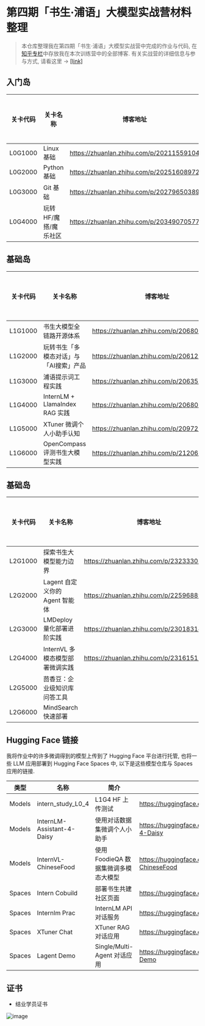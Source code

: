 # 第四期「书生·浦语」大模型实战营材料整理

> 本仓库整理我在第四期「书生·浦语」大模型实战营中完成的作业与代码, 在[知乎专栏](https://www.zhihu.com/column/c_1866541504971022336)中存放我在本次训练营中的全部博客.
> 有关实战营的详细信息与参与方式, 请看这里 $\longrightarrow$ [[link]](https://internlm.intern-ai.org.cn/developers/activity)

## 入门岛

| 关卡代码 | 关卡名称 |  博客地址  | 源代码目录  |
| ------ | ---- | ------ |------ |
| L0G1000   |  Linux 基础  | https://zhuanlan.zhihu.com/p/20211559104 |  |
| L0G2000   |   Python 基础   | https://zhuanlan.zhihu.com/p/20251608972 |  |
| L0G3000   |  Git 基础   | https://zhuanlan.zhihu.com/p/20279650389 |  |
| L0G4000   |  玩转HF/魔搭/魔乐社区   | https://zhuanlan.zhihu.com/p/20349070577 |  |

## 基础岛

| 关卡代码 | 关卡名称 |  博客地址  | 源代码目录  |
| ------ | ---- | ------ |------ |
| L1G1000   |  书生大模型全链路开源体系  | https://zhuanlan.zhihu.com/p/20680528206 |  |
| L1G2000   |   玩转书生「多模态对话」与「AI搜索」产品   | https://zhuanlan.zhihu.com/p/20612685839 |  |
| L1G3000   |  浦语提示词工程实践   | https://zhuanlan.zhihu.com/p/20635017468 |  |
| L1G4000   |  InternLM + LlamaIndex RAG 实践   | https://zhuanlan.zhihu.com/p/20680528206 |  |
| L1G5000   |  XTuner 微调个人小助手认知   | https://zhuanlan.zhihu.com/p/20972860078 |  |
| L1G6000   |  OpenCompass 评测书生大模型实践   | https://zhuanlan.zhihu.com/p/21206895488 |  |

## 基础岛

| 关卡代码 | 关卡名称 |  博客地址  | 源代码目录  |
| ------ | ---- | ------ |------ |
| L2G1000   |  探索书生大模型能力边界  | https://zhuanlan.zhihu.com/p/23233308541 |  |
| L2G2000   |   Lagent 自定义你的 Agent 智能体   | https://zhuanlan.zhihu.com/p/22596889997 |  |
| L2G3000   |  LMDeploy 量化部署进阶实践  | https://zhuanlan.zhihu.com/p/23018314706 |  |
| L2G4000   |  InternVL 多模态模型部署微调实践   | https://zhuanlan.zhihu.com/p/23161515847 |  |
| L2G5000   |  茴香豆：企业级知识库问答工具   |  |  |
| L2G6000   |  MindSearch 快速部署   |  |  |

## Hugging Face 链接

我将作业中的许多微调得到的模型上传到了 Hugging Face 平台进行托管, 也将一些 LLM 应用部署到 Hugging Face Spaces 中, 以下是这些模型仓库与 Spaces 应用的链接.

| 类型 | 名称 |  简介  | 链接  |
| ------ | ---- | ------ |------ |
| Models   |  intern_study_L0_4  | L1G4 HF 上传测试 | https://huggingface.co/D4isyC/intern_study_L0_4 |
| Models   |   InternLM-Assistant-4-Daisy   | 使用对话数据集微调个人小助手 | https://huggingface.co/D4isyC/InternLM-Assistant-4-Daisy |
| Models   |  InternVL-ChineseFood  | 使用 FoodieQA 数据集微调多模态大模型 | https://huggingface.co/D4isyC/InternVL-ChineseFood |
| Spaces   |  Intern Cobuild   | 部署书生共建社区页面 | https://huggingface.co/spaces/D4isyC/intern_cobuild |
| Spaces   |  Internlm Prac   |  InternLM API 对话服务 | https://huggingface.co/spaces/D4isyC/internlm-prac |
| Spaces   |  XTuner Chat   |  XTuner RAG 对话应用 | https://huggingface.co/spaces/D4isyC/XTuner-Chat |
| Spaces   |  Lagent Demo   |  Single/Multi-Agent 对话应用 | https://huggingface.co/spaces/D4isyC/Lagent-Demo |

## 证书

- 结业学员证书

![image](./assets/InternLM-Graduate.png)
